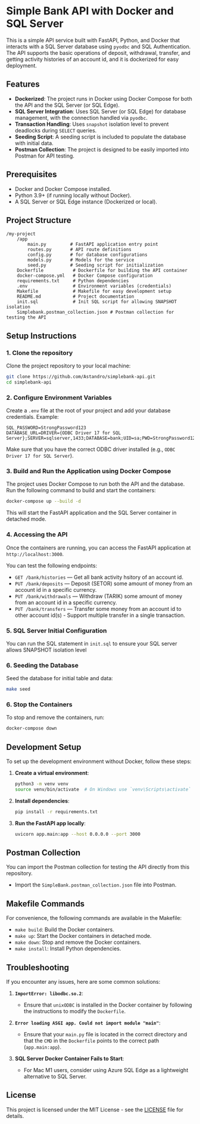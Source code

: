 
# Simple Bank API with Docker and SQL Server

This is a simple API service built with FastAPI, Python, and Docker that interacts with a SQL Server database using `pyodbc` and SQL Authentication. The API supports the basic operations of deposit, withdrawal, transfer, and getting activity histories of an account id, and it is dockerized for easy deployment.

## Features
- **Dockerized**: The project runs in Docker using Docker Compose for both the API and the SQL Server (or SQL Edge).
- **SQL Server Integration**: Uses SQL Server (or SQL Edge) for database management, with the connection handled via `pyodbc`.
- **Transaction Handling**: Uses `snapshot` isolation level to prevent deadlocks during `SELECT` queries.
- **Seeding Script**: A seeding script is included to populate the database with initial data.
- **Postman Collection**: The project is designed to be easily imported into Postman for API testing.

## Prerequisites
- Docker and Docker Compose installed.
- Python 3.9+ (if running locally without Docker).
- A SQL Server or SQL Edge instance (Dockerized or local).

## Project Structure
```
/my-project
    /app
        main.py         # FastAPI application entry point
        routes.py       # API route definitions
        config.py       # for database configurations
        models.py       # Models for the service
        seed.py         # Seeding script for initialization
    Dockerfile           # Dockerfile for building the API container
    docker-compose.yml   # Docker Compose configuration
    requirements.txt     # Python dependencies
    .env                 # Environment variables (credentials)
    Makefile             # Makefile for easy development setup
    README.md            # Project documentation
    init.sql             # Init SQL script for allowing SNAPSHOT isolation
    Simplebank.postman_collection.json # Postman collection for testing the API
```

## Setup Instructions

### 1. Clone the repository
Clone the project repository to your local machine:

```bash
git clone https://github.com/Astandro/simplebank-api.git
cd simplebank-api
```

### 2. Configure Environment Variables
Create a `.env` file at the root of your project and add your database credentials. Example:

```
SQL_PASSWORD=StrongPassword123
DATABASE_URL=DRIVER={ODBC Driver 17 for SQL Server};SERVER=sqlserver,1433;DATABASE=bank;UID=sa;PWD=StrongPassword123
```

Make sure that you have the correct ODBC driver installed (e.g., `ODBC Driver 17 for SQL Server`).

### 3. Build and Run the Application using Docker Compose

The project uses Docker Compose to run both the API and the database. Run the following command to build and start the containers:

```bash
docker-compose up --build -d
```

This will start the FastAPI application and the SQL Server container in detached mode.

### 4. Accessing the API

Once the containers are running, you can access the FastAPI application at `http://localhost:3000`.

You can test the following endpoints:

- `GET /bank/histories` — Get all bank activity hsitory of an account id.
- `PUT /bank/deposits` — Deposit (SETOR) some amount of money from an account id in a specific currency.
- `PUT /bank/withdrawals` — Withdraw (TARIK) some amount of money from an account id in a specific currency.
- `PUT /bank/transfers` — Transfer some money from an account id to other account id(s) - Support multiple transfer in a single transaction.

### 5. SQL Server Initial Configuration

You can run the SQL statement in `init.sql` to ensure your SQL server allows SNAPSHOT isolation level

### 6. Seeding the Database

Seed the database for initial table and data:

```bash
make seed
```

### 6. Stop the Containers

To stop and remove the containers, run:

```bash
docker-compose down
```

## Development Setup

To set up the development environment without Docker, follow these steps:

1. **Create a virtual environment**:

    ```bash
    python3 -m venv venv
    source venv/bin/activate  # On Windows use `venv\Scripts\activate`
    ```

2. **Install dependencies**:

    ```bash
    pip install -r requirements.txt
    ```

3. **Run the FastAPI app locally**:

    ```bash
    uvicorn app.main:app --host 0.0.0.0 --port 3000
    ```

## Postman Collection

You can import the Postman collection for testing the API directly from this repository.

- Import the `SimpleBank.postman_collection.json` file into Postman.

## Makefile Commands

For convenience, the following commands are available in the Makefile:

- `make build`: Build the Docker containers.
- `make up`: Start the Docker containers in detached mode.
- `make down`: Stop and remove the Docker containers.
- `make install`: Install Python dependencies.

## Troubleshooting

If you encounter any issues, here are some common solutions:

1. **`ImportError: libodbc.so.2`**:
   - Ensure that `unixODBC` is installed in the Docker container by following the instructions to modify the `Dockerfile`.

2. **`Error loading ASGI app. Could not import module "main"`**:
   - Ensure that your `main.py` file is located in the correct directory and that the `CMD` in the `Dockerfile` points to the correct path (`app.main:app`).

3. **SQL Server Docker Container Fails to Start**:
   - For Mac M1 users, consider using Azure SQL Edge as a lightweight alternative to SQL Server.

## License

This project is licensed under the MIT License - see the [LICENSE](LICENSE) file for details.
